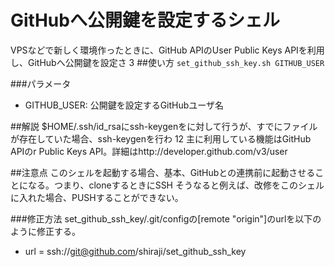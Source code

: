 # GitHubへ公開鍵を設定するシェル
VPSなどで新しく環境作ったときに、GitHub APIのUser Public Keys APIを利用し、GitHubへ公開鍵を設定さ  3
##使い方
`set_github_ssh_key.sh GITHUB_USER`

###パラメータ
* GITHUB_USER: 公開鍵を設定するGitHubユーザ名

##解説
$HOME/.ssh/id_rsaにssh-keygenをに対して行うが、すでにファイルが存在していた場合、ssh-keygenを行わ 12 主に利用している機能はGitHub APIのr Public Keys API。詳細はhttp://developer.github.com/v3/user

##注意点
このシェルを起動する場合、基本、GitHubとの連携前に起動させることになる。つまり、cloneするときにSSH
そうなると例えば、改修をこのシェルに入れた場合、PUSHすることができない。

###修正方法
set_github_ssh_key/.git/configの[remote "origin"]のurlを以下のように修正する。
 * url = ssh://git@github.com/shiraji/set_github_ssh_key
